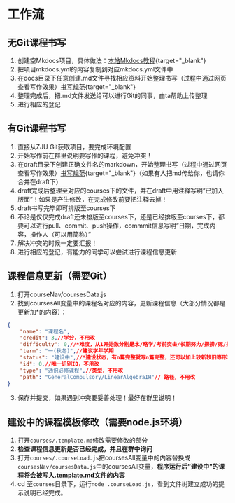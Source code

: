 # 工作流
## 无Git课程书写
1. 创建空Mkdocs项目，具体做法：[本站Mkdocs教程](../tutorial/mkdocs.md){target="_blank"}
2. 把项目mkdocs.yml的内容复制到对应mkdocs.yml文件中
3. 在docs目录下任意创建.md文件寻找相应资料开始整理书写（过程中通过网页查看写作效果）[书写规范](courses_standard.md){target="_blank"}
4. 整理完成后，把.md文件发送给可以进行Git的同事，由ta帮助上传整理
5. 进行相应的登记

## 有Git课程书写
1. 直接从ZJU Git获取项目，要完成环境配置
2. 开始写作前在群里说明要写作的课程，避免冲突！
3. 在draft目录下创建正确文件名的markdown，开始整理书写（过程中通过网页查看写作效果）[书写规范](courses_standard.md){target="_blank"}（如果有人把md传给你，也请你合并在draft下）
4. draft完成后整理至对应的courses下的文件，并在draft中用注释写明“已加入版面”！如果是产生修改，在完成修改前要把注释去掉！
5. draft书写完毕即可排版至courses下
6. 不论是仅仅完成draft还未排版至courses下，还是已经排版至courses下，都要可以进行pull、commit、push操作，commmit信息写明“日期，完成内容，操作人（可以用简称）”
7. 解决冲突的时候一定要汇报！
8. 进行相应的登记，有能力的同学可以尝试进行课程信息更新

## 课程信息更新（需要Git）
1. 打开courseNav/coursesData.js
2. 找到coursesAll变量中的课程名对应的内容，更新课程信息（大部分情况都是更新加*的内容）：
```json
{
    "name": "课程名",
    "credit": 3,//学分，不用改
    "difficulty": 0,//*难度，从1开始数分别是水/略学/考前突击/长期努力/捞捞/死/抽象，可以根据几篇投稿酌情判定
    "term": "一(秋冬)",//建议学年学期
    "status": "建设中",//*建设状态，有n篇完整就写n篇完整，还可以加上较新较旧等形容
    "id": 0,//唯一识别ID，不用改
    "type": "通识必修课程",//类型，不用改
    "path": "GeneralCompulsory/LinearAlgebraIH"// 路径，不用改
}
```
3. 保存并提交，如果遇到冲突要妥善处理！最好在群里说明！

## 建设中的课程模板修改（需要node.js环境）
1. 打开`courses/.template.md`修改需要修改的部分
2. **检查课程信息更新是否已经完成，并且在群中询问**
3. 打开`courses/.courseLoad.js`把coursesAll变量中的内容替换成`coursesNav/coursesData.js`中的coursesAll变量，**程序运行后“建设中”的课程将会被写入.template.md文件的内容**
4. cd 至`courses`目录下，运行`node .courseLoad.js`，看到文件树建立成功的提示说明已经完成。